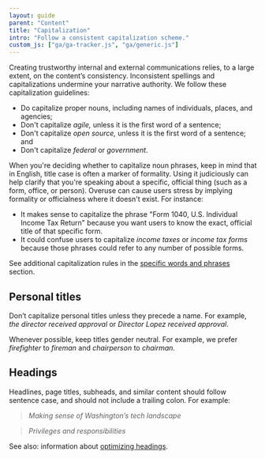 ```yaml
---
layout: guide
parent: "Content"
title: "Capitalization"
intro: "Follow a consistent capitalization scheme."
custom_js: ["ga/ga-tracker.js", "ga/generic.js"]
---
```


Creating trustworthy internal and external communications relies, to a large extent, on the content’s consistency. Inconsistent spellings and capitalizations undermine your narrative authority. We follow these capitalization guidelines:

- Do capitalize proper nouns, including names of individuals, places, and agencies;
- Don't capitalize _agile,_ unless it is the first word of a sentence;
- Don't capitalize _open source,_ unless it is the first word of a sentence; and
- Don't capitalize _federal_ or _government_.

When you're deciding whether to capitalize noun phrases, keep in mind that in English, title case is often a marker of formality. Using it judiciously can help clarify that you're speaking about a specific, official thing (such as a form, office, or person). Overuse can cause users stress by implying formality or officialness where it doesn't exist. For instance:

- It makes sense to capitalize the phrase "Form 1040, U.S. Individual Income Tax Return" because you want users to know the exact, official title of that specific form.
- It could confuse users to capitalize _income taxes_ or _income tax forms_ because those phrases could refer to any number of possible forms.

See additional capitalization rules in the [specific words and phrases](../content/specific-words-and-phrases) section.

## Personal titles

Don’t capitalize personal titles unless they precede a name. For example, *the director received approval* or *Director Lopez received approval*.

Whenever possible, keep titles gender neutral. For example, we prefer *firefighter* to *fireman* and *chairperson* to *chairman*.

## Headings

Headlines, page titles, subheads, and similar content should follow sentence case, and should not include a trailing colon. For example:

> _Making sense of Washington’s tech landscape_  

> _Privileges and responsibilities_

See also: information about [optimizing headings](../content/headings-and-titles/).

